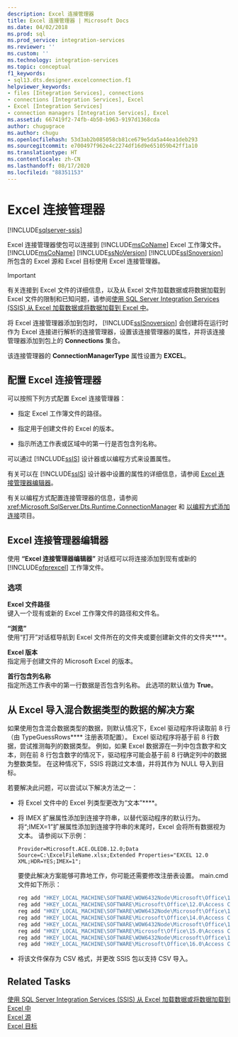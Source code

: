 ```yaml
---
description: Excel 连接管理器
title: Excel 连接管理器 | Microsoft Docs
ms.date: 04/02/2018
ms.prod: sql
ms.prod_service: integration-services
ms.reviewer: ''
ms.custom: ''
ms.technology: integration-services
ms.topic: conceptual
f1_keywords:
- sql13.dts.designer.excelconnection.f1
helpviewer_keywords:
- files [Integration Services], connections
- connections [Integration Services], Excel
- Excel [Integration Services]
- connection managers [Integration Services], Excel
ms.assetid: 667419f2-74fb-4b50-b963-9197d1368cda
author: chugugrace
ms.author: chugu
ms.openlocfilehash: 53d3ab2b085058cb81ce679e5da5a44ea1deb293
ms.sourcegitcommit: e700497f962e4c2274df16d9e651059b42ff1a10
ms.translationtype: HT
ms.contentlocale: zh-CN
ms.lasthandoff: 08/17/2020
ms.locfileid: "88351153"
---
```

# <a name="excel-connection-manager"></a>Excel 连接管理器

[!INCLUDE[sqlserver-ssis](../../includes/applies-to-version/sqlserver-ssis.md)]


  Excel 连接管理器使包可以连接到 [!INCLUDE[msCoName](../../includes/msconame-md.md)] Excel 工作簿文件。 [!INCLUDE[msCoName](../../includes/msconame-md.md)] [!INCLUDE[ssNoVersion](../../includes/ssnoversion-md.md)] [!INCLUDE[ssISnoversion](../../includes/ssisnoversion-md.md)] 所包含的 Excel 源和 Excel 目标使用 Excel 连接管理器。  
 
> [!IMPORTANT]
> 有关连接到 Excel 文件的详细信息，以及从 Excel 文件加载数据或将数据加载到 Excel 文件的限制和已知问题，请参阅[使用 SQL Server Integration Services (SSIS) 从 Excel 加载数据或将数据加载到 Excel 中](../load-data-to-from-excel-with-ssis.md)。

 将 Excel 连接管理器添加到包时， [!INCLUDE[ssISnoversion](../../includes/ssisnoversion-md.md)] 会创建将在运行时作为 Excel 连接进行解析的连接管理器，设置该连接管理器的属性，并将该连接管理器添加到包上的 **Connections** 集合。  
  
 该连接管理器的 **ConnectionManagerType** 属性设置为 **EXCEL**。  
  
## <a name="configure-the-excel-connection-manager"></a>配置 Excel 连接管理器  
 可以按照下列方式配置 Excel 连接管理器：  
  
-   指定 Excel 工作簿文件的路径。  
  
-   指定用于创建文件的 Excel 的版本。  
  
-   指示所选工作表或区域中的第一行是否包含列名称。  
  
 可以通过 [!INCLUDE[ssIS](../../includes/ssis-md.md)] 设计器或以编程方式来设置属性。  
  
 有关可以在 [!INCLUDE[ssIS](../../includes/ssis-md.md)] 设计器中设置的属性的详细信息，请参阅 [Excel 连接管理器编辑器](../../integration-services/connection-manager/excel-connection-manager-editor.md)。  
  
 有关以编程方式配置连接管理器的信息，请参阅 <xref:Microsoft.SqlServer.Dts.Runtime.ConnectionManager> 和 [以编程方式添加连接](../../integration-services/building-packages-programmatically/adding-connections-programmatically.md)项目。  
  
## <a name="excel-connection-manager-editor"></a>Excel 连接管理器编辑器
  使用 **“Excel 连接管理器编辑器”** 对话框可以将连接添加到现有或新的 [!INCLUDE[ofprexcel](../../includes/ofprexcel-md.md)] 工作簿文件。  
  
### <a name="options"></a>选项  
 **Excel 文件路径**  
 键入一个现有或新的 Excel 工作簿文件的路径和文件名。  
   
 **“浏览”**  
 使用“打开”对话框导航到 Excel 文件所在的文件夹或要创建新文件的文件夹****。  
  
 **Excel 版本**  
 指定用于创建文件的 Microsoft Excel 的版本。  
  
 **首行包含列名称**  
 指定所选工作表中的第一行数据是否包含列名称。 此选项的默认值为 **True**。  

## <a name="solution-to-import-data-with-mixed-data-types-from-excel"></a>从 Excel 导入混合数据类型的数据的解决方案

如果使用包含混合数据类型的数据，则默认情况下，Excel 驱动程序将读取前 8 行（由 TypeGuessRows**** 注册表项配置）。 Excel 驱动程序将基于前 8 行数据，尝试推测每列的数据类型。 例如，如果 Excel 数据源在一列中包含数字和文本，则在前 8 行包含数字的情况下，驱动程序可能会基于前 8 行确定列中的数据为整数类型。 在这种情况下，SSIS 将跳过文本值，并将其作为 NULL 导入到目标。

若要解决此问题，可以尝试以下解决方法之一：

* 将 Excel 文件中的 Excel 列类型更改为“文本”****。
* 将 IMEX 扩展属性添加到连接字符串，以替代驱动程序的默认行为。 将“;IMEX=1”扩展属性添加到连接字符串的末尾时，Excel 会将所有数据视为文本。 请参阅以下示例：
    
  ```ACE OLEDB connection string:
  Provider=Microsoft.ACE.OLEDB.12.0;Data Source=C:\ExcelFileName.xlsx;Extended Properties="EXCEL 12.0 XML;HDR=YES;IMEX=1";
  ```

   要使此解决方案能够可靠地工作，你可能还需要修改注册表设置。 main.cmd 文件如下所示：
  
   ```cmd
   reg add "HKEY_LOCAL_MACHINE\SOFTWARE\WOW6432Node\Microsoft\Office\12.0\Access Connectivity Engine\Engines\Excel" /t REG_DWORD /v TypeGuessRows /d 0 /f
   reg add "HKEY_LOCAL_MACHINE\SOFTWARE\Microsoft\Office\12.0\Access Connectivity Engine\Engines\Excel" /t REG_DWORD /v TypeGuessRows /d 0 /f
   reg add "HKEY_LOCAL_MACHINE\SOFTWARE\WOW6432Node\Microsoft\Office\14.0\Access Connectivity Engine\Engines\Excel" /t REG_DWORD /v TypeGuessRows /d 0 /f
   reg add "HKEY_LOCAL_MACHINE\SOFTWARE\Microsoft\Office\14.0\Access Connectivity Engine\Engines\Excel" /t REG_DWORD /v TypeGuessRows /d 0 /f
   reg add "HKEY_LOCAL_MACHINE\SOFTWARE\WOW6432Node\Microsoft\Office\15.0\Access Connectivity Engine\Engines\Excel" /t REG_DWORD /v TypeGuessRows /d 0 /f
   reg add "HKEY_LOCAL_MACHINE\SOFTWARE\Microsoft\Office\15.0\Access Connectivity Engine\Engines\Excel" /t REG_DWORD /v TypeGuessRows /d 0 /f
   reg add "HKEY_LOCAL_MACHINE\SOFTWARE\WOW6432Node\Microsoft\Office\16.0\Access Connectivity Engine\Engines\Excel" /t REG_DWORD /v TypeGuessRows /d 0 /f
   reg add "HKEY_LOCAL_MACHINE\SOFTWARE\Microsoft\Office\16.0\Access Connectivity Engine\Engines\Excel" /t REG_DWORD /v TypeGuessRows /d 0 /f
   ```

* 将该文件保存为 CSV 格式，并更改 SSIS 包以支持 CSV 导入。

## <a name="related-tasks"></a>Related Tasks  
[使用 SQL Server Integration Services (SSIS) 从 Excel 加载数据或将数据加载到 Excel 中](../load-data-to-from-excel-with-ssis.md)  
[Excel 源](../data-flow/excel-source.md)  
[Excel 目标](../data-flow/excel-destination.md)
